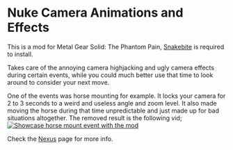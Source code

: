 # Nuke Camera Animations and Effects
This is a mod for Metal Gear Solid: The Phantom Pain, [Snakebite](https://www.nexusmods.com/metalgearsolidvtpp/mods/106) is required to install.

Takes care of the annoying camera highjacking and ugly camera effects during certain events, while you could much better use that time to look around to consider your next move.

One of the events was horse mounting for example. It locks your camera for 2 to 3 seconds to a weird and useless angle and zoom level. It also made moving the horse during that time unpredictable and just made up for bad situations altogether. The removed result is the following vid;
[![Showcase horse mount event with the mod](https://img.youtube.com/vi/jz8UZtkQTgk/0.jpg)](https://www.youtube.com/watch?v=jz8UZtkQTgk)


Check the [Nexus](https://www.nexusmods.com/metalgearsolidvtpp/mods/1575) page for more info.

